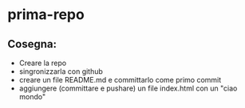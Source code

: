 prima-repo
===

## Cosegna:
- Creare la repo
- singronizzarla con github
- creare un file README.md e committarlo come primo commit
- aggiungere (committare e pushare) un file index.html con un "ciao mondo"
